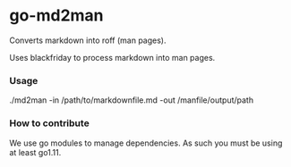 go-md2man
=========

Converts markdown into roff (man pages).

Uses blackfriday to process markdown into man pages.

### Usage

./md2man -in /path/to/markdownfile.md -out /manfile/output/path

### How to contribute

We use go modules to manage dependencies.
As such you must be using at least go1.11.
